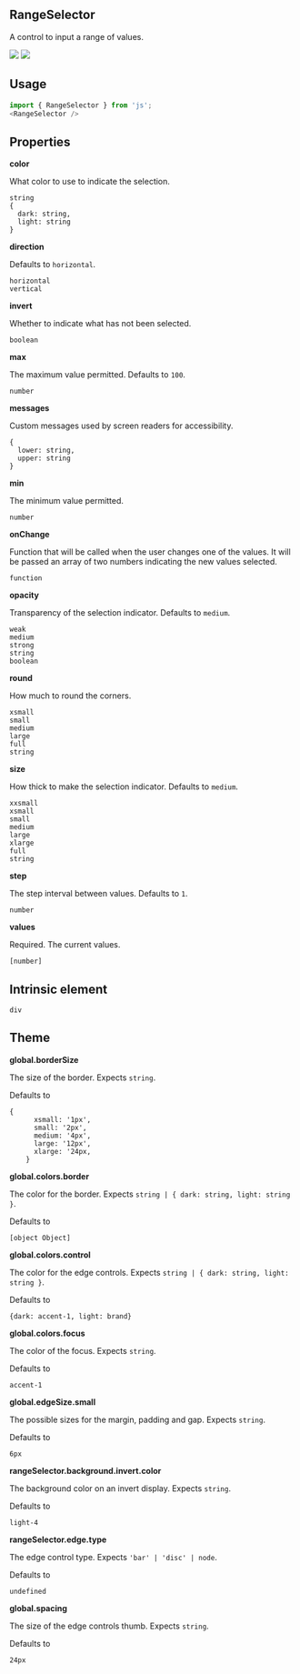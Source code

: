 ## RangeSelector
A control to input a range of values.

[![](https://cdn-images-1.medium.com/fit/c/120/120/1*TD1P0HtIH9zF0UEH28zYtw.png)](https://storybook.grommet.io/?selectedKind=RangeSelector&full=0&addons=0&stories=1&panelRight=0) [![](https://codesandbox.io/static/img/play-codesandbox.svg)](https://codesandbox.io/s/github/grommet/grommet-sandbox?initialpath=rangeselector&module=%2Fsrc%2FRangeSelector.js)
## Usage

```javascript
import { RangeSelector } from 'js';
<RangeSelector />
```

## Properties

**color**

What color to use to indicate the selection.

```
string
{
  dark: string,
  light: string
}
```

**direction**

 Defaults to `horizontal`.

```
horizontal
vertical
```

**invert**

Whether to indicate what has not been selected.

```
boolean
```

**max**

The maximum value permitted. Defaults to `100`.

```
number
```

**messages**

Custom messages used by screen readers for accessibility.

```
{
  lower: string,
  upper: string
}
```

**min**

The minimum value permitted.

```
number
```

**onChange**

Function that will be called when the user changes one of the
      values. It will be passed an array of two numbers indicating
      the new values selected.

```
function
```

**opacity**

Transparency of the selection indicator. Defaults to `medium`.

```
weak
medium
strong
string
boolean
```

**round**

How much to round the corners.

```
xsmall
small
medium
large
full
string
```

**size**

How thick to make the selection indicator. Defaults to `medium`.

```
xxsmall
xsmall
small
medium
large
xlarge
full
string
```

**step**

The step interval between values. Defaults to `1`.

```
number
```

**values**

Required. The current values.

```
[number]
```
  
## Intrinsic element

```
div
```
## Theme
  
**global.borderSize**

The size of the border. Expects `string`.

Defaults to

```
{
      xsmall: '1px',
      small: '2px',
      medium: '4px',
      large: '12px',
      xlarge: '24px,
    }
```

**global.colors.border**

The color for the border. Expects `string | { dark: string, light: string }`.

Defaults to

```
[object Object]
```

**global.colors.control**

The color for the edge controls. Expects `string | { dark: string, light: string }`.

Defaults to

```
{dark: accent-1, light: brand}
```

**global.colors.focus**

The color of the focus. Expects `string`.

Defaults to

```
accent-1
```

**global.edgeSize.small**

The possible sizes for the margin, padding and gap. Expects `string`.

Defaults to

```
6px
```

**rangeSelector.background.invert.color**

The background color on an invert display. Expects `string`.

Defaults to

```
light-4
```

**rangeSelector.edge.type**

The edge control type. Expects `'bar' | 'disc' | node`.

Defaults to

```
undefined
```

**global.spacing**

The size of the edge controls thumb. Expects `string`.

Defaults to

```
24px
```
